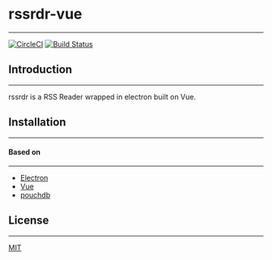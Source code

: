 # rssrdr-vue

---

[![CircleCI](https://circleci.com/gh/chetanraj/rssrdr-vue.svg?style=svg)](https://circleci.com/gh/chetanraj/rssrdr-vue) [![Build Status](https://travis-ci.org/chetanraj/rssrdr-vue.svg?bran̨ch=master)](https://travis-ci.org/chetanraj/rssrdr-vue)

## Introduction
---

rssrdr is a RSS Reader wrapped in electron built on Vue.

## Installation
---


#### Based on
---

+ [Electron](https://github.com/atom/electron)
+ [Vue](https://vuejs.org/)
+ [pouchdb](https://pouchdb.com/)


## License
---

[MIT](LICENSE.md)
